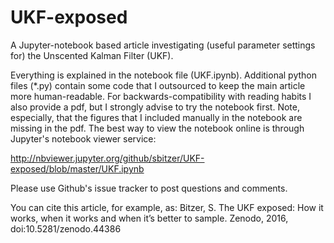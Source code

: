 # UKF-exposed
A Jupyter-notebook based article investigating (useful parameter settings for) the Unscented Kalman Filter (UKF).

Everything is explained in the notebook file (UKF.ipynb). Additional python files (*.py) contain some code that I outsourced to keep the main article more human-readable. For backwards-compatibility with reading habits I also provide a pdf, but I strongly advise to try the notebook first. Note, especially, that the figures that I included manually in the notebook are missing in the pdf. The best way to view the notebook online is through Jupyter's notebook viewer service:

http://nbviewer.jupyter.org/github/sbitzer/UKF-exposed/blob/master/UKF.ipynb

Please use Github's issue tracker to post questions and comments.

You can cite this article, for example, as:
Bitzer, S. The UKF exposed: How it works, when it works and when it’s better to sample. Zenodo, 2016, doi:10.5281/zenodo.44386

